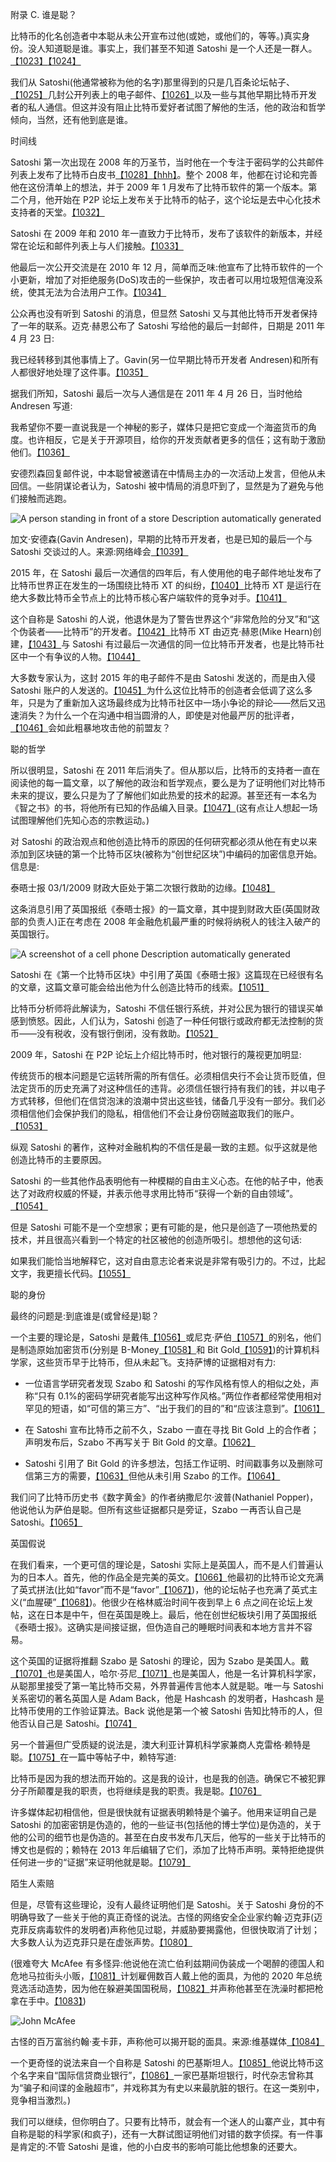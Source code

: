 <link rel="stylesheet" type="text/css" href="stylesheet.css"> 

附录 C.
谁是聪？

比特币的化名创造者中本聪从未公开宣布过他(或她，或他们的，等等。)真实身份。没人知道聪是谁。事实上，我们甚至不知道 Satoshi 是一个人还是一群人。[【1023】](part0040.xhtml#a5E0)[【1024】](part0040.xhtml#a5E1)

我们从 Satoshi(他通常被称为他的名字)那里得到的只是几百条论坛帖子、[【1025】](part0040.xhtml#a72M)几封公开列表上的电子邮件、[【1026】](part0040.xhtml#a72N)以及一些与其他早期比特币开发者的私人通信。但这并没有阻止比特币爱好者试图了解他的生活，他的政治和哲学倾向，当然，还有他到底是谁。

时间线

Satoshi 第一次出现在 2008 年的万圣节，当时他在一个专注于密码学的公共邮件列表上发布了比特币白皮书[【1028】](part0040.xhtml#a53H)[【hhh】](part0040.xhtml#a53J)。整个 2008 年，他都在讨论和完善他在这份清单上的想法，并于 2009 年 1 月发布了比特币软件的第一个版本。第二个月，他开始在 P2P 论坛上发布关于比特币的帖子，这个论坛是去中心化技术支持者的天堂。[【1032】](part0040.xhtml#a53P)

Satoshi 在 2009 年和 2010 年一直致力于比特币，发布了该软件的新版本，并经常在论坛和邮件列表上与人们接触。[【1033】](part0040.xhtml#a6NX)

他最后一次公开交流是在 2010 年 12 月，简单而乏味:他宣布了比特币软件的一个小更新，增加了对拒绝服务(DoS)攻击的一些保护，攻击者可以用垃圾短信淹没系统，使其无法为合法用户工作。[【1034】](part0040.xhtml#a7A4)

公众再也没有听到 Satoshi 的消息，但显然 Satoshi 又与其他比特币开发者保持了一年的联系。迈克·赫恩公布了 Satoshi 写给他的最后一封邮件，日期是 2011 年 4 月 23 日:

我已经转移到其他事情上了。Gavin(另一位早期比特币开发者 Andresen)和所有人都很好地处理了这件事。[【1035】](part0040.xhtml#a5AK)

据我们所知，Satoshi 最后一次与人通信是在 2011 年 4 月 26 日，当时他给 Andresen 写道:

我希望你不要一直说我是一个神秘的影子，媒体只是把它变成一个海盗货币的角度。也许相反，它是关于开源项目，给你的开发贡献者更多的信任；这有助于激励他们。[【1036】](part0040.xhtml#a597)

安德烈森回复邮件说，中本聪曾被邀请在中情局主办的一次活动上发言，但他从未回信。一些阴谋论者认为，Satoshi 被中情局的消息吓到了，显然是为了避免与他们接触而逃跑。

![A person standing in front of a store  Description automatically generated](image_rsrc7HY.jpg)

加文·安德森(Gavin Andresen)，早期的比特币开发者，也是已知的最后一个与 Satoshi 交谈过的人。来源:网络峰会[【1039】](part0040.xhtml#a6HT)

2015 年，在 Satoshi 最后一次通信的四年后，有人使用他的电子邮件地址发布了比特币世界正在发生的一场围绕比特币 XT 的纠纷，[【1040】](part0040.xhtml#a6Y4)比特币 XT 是运行在绝大多数比特币全节点上的比特币核心客户端软件的竞争对手。[【1041】](part0040.xhtml#a6Y5)

这个自称是 Satoshi 的人说，他退休是为了警告世界这个“非常危险的分叉”和“这个伪装者——比特币”的开发者。[【1042】](part0040.xhtml#a68E)比特币 XT 由迈克·赫恩(Mike Hearn)创建，[【1043】](part0040.xhtml#a68F)与 Satoshi 有过最后一次通信的同一位比特币开发者，也是比特币社区中一个有争议的人物。[【1044】](part0040.xhtml#a68G)

大多数专家认为，这封 2015 年的电子邮件不是由 Satoshi 发送的，而是由入侵 Satoshi 账户的人发送的。[【1045】](part0040.xhtml#a544)为什么这位比特币的创造者会低调了这么多年，只是为了重新加入这场最终成为比特币社区中一场小争论的辩论——然后又迅速消失？为什么一个在沟通中相当圆滑的人，即使是对他最严厉的批评者，[【1046】](part0040.xhtml#a545)会如此粗暴地攻击他的前盟友？

聪的哲学

所以很明显，Satoshi 在 2011 年后消失了。但从那以后，比特币的支持者一直在阅读他的每一篇文章，以了解他的政治和哲学观点，要么是为了证明他们对比特币未来的提议，要么只是为了了解他们如此热爱的技术的起源。甚至还有一本名为《智之书》的书，将他所有已知的作品编入目录。[【1047】](part0040.xhtml#a5HZ)(这有点让人想起一场试图理解他们先知心态的宗教运动。)

对 Satoshi 的政治观点和他创造比特币的原因的任何研究都必须从他在有史以来添加到区块链的第一个比特币区块(被称为“创世纪区块”)中编码的加密信息开始。信息是:

泰晤士报 03/1/2009 财政大臣处于第二次银行救助的边缘。[【1048】](part0040.xhtml#a575)

这条消息引用了英国报纸《泰晤士报》的一篇文章，其中提到财政大臣(英国财政部的负责人)正在考虑在 2008 年金融危机最严重的时候将纳税人的钱注入破产的英国银行。

![A screenshot of a cell phone  Description automatically generated](image_rsrc7HZ.jpg)

Satoshi 在《第一个比特币区块》中引用了英国《泰晤士报》这篇现在已经很有名的文章，这篇文章可能会给出他为什么创造比特币的线索。[【1051】](part0040.xhtml#a41X)

比特币分析师将此解读为，Satoshi 不信任银行系统，并对公民为银行的错误买单感到愤怒。因此，人们认为，Satoshi 创造了一种任何银行或政府都无法控制的货币——没有税收，没有银行倒闭，没有救助。[【1052】](part0040.xhtml#a5YY)

2009 年，Satoshi 在 P2P 论坛上介绍比特币时，他对银行的蔑视更加明显:

传统货币的根本问题是它运转所需的所有信任。必须相信央行不会让货币贬值，但法定货币的历史充满了对这种信任的违背。必须信任银行持有我们的钱，并以电子方式转移，但他们在信贷泡沫的浪潮中贷出这些钱，储备几乎没有一部分。我们必须相信他们会保护我们的隐私，相信他们不会让身份窃贼盗取我们的账户。[【1053】](part0040.xhtml#a4Y6)

纵观 Satoshi 的著作，这种对金融机构的不信任是最一致的主题。似乎这就是他创造比特币的主要原因。

Satoshi 的一些其他作品表明他有一种模糊的自由主义心态。在他的帖子中，他表达了对政府权威的怀疑，并表示他寻求用比特币“获得一个新的自由领域”。[【1054】](part0040.xhtml#a5S9)

但是 Satoshi 可能不是一个空想家；更有可能的是，他只是创造了一项他热爱的技术，并且很高兴看到一个特定的社区被他的创造所吸引。想想他的这句话:

如果我们能恰当地解释它，这对自由意志论者来说是非常有吸引力的。不过，比起文字，我更擅长代码。[【1055】](part0040.xhtml#a48Y)

聪的身份

最终的问题是:到底谁是(或曾经是)聪？

一个主要的理论是，Satoshi 是戴伟[【1056】](part0040.xhtml#a6TJ)或尼克·萨伯[【1057】](part0040.xhtml#a6TK)的别名，他们是制造原始加密货币(分别是 B-Money[【1058】](part0040.xhtml#a6TM)和 Bit Gold[【1059】](part0040.xhtml#a6TN))的计算机科学家，这些货币早于比特币，但从未起飞。支持萨博的证据相对有力:

*   一位语言学研究者发现 Szabo 和 Satoshi 的写作风格有惊人的相似之处，声称“只有 0.1%的密码学研究者能写出这种写作风格。”两位作者都经常使用相对罕见的短语，如“可信的第三方”、“出于我们的目的”和“应该注意到”。[【1061】](part0040.xhtml#a4UA)

*   在 Satoshi 宣布比特币之前不久，Szabo 一直在寻找 Bit Gold 上的合作者；声明发布后，Szabo 不再写关于 Bit Gold 的文章。[【1062】](part0040.xhtml#a69B)

*   Satoshi 引用了 Bit Gold 的许多想法，包括工作证明、时间戳事务以及删除可信第三方的需要，[【1063】](part0040.xhtml#a5VS)但他从未引用 Szabo 的工作。[【1064】](part0040.xhtml#a5VT)

我们问了比特币历史书《数字黄金》的作者纳撒尼尔·波普(Nathaniel Popper)，他说他认为萨伯是聪。但所有这些证据都只是旁证，Szabo 一再否认自己是 Satoshi。[【1065】](part0040.xhtml#a58F)

英国假说

在我们看来，一个更可信的理论是，Satoshi 实际上是英国人，而不是人们普遍认为的日本人。首先，他的作品全是完美的英文。[【1066】](part0040.xhtml#a4N9)他最初的比特币论文充满了英式拼法(比如“favor”而不是“favor”[【1067】](part0040.xhtml#a4NA))，他的论坛帖子也充满了英式主义(“血腥硬”[【1068】](part0040.xhtml#a4NB))。他很少在格林威治时间午夜到早上 6 点之间在论坛上发帖，这在日本是中午，但在英国是晚上。最后，他在创世纪板块引用了英国报纸《泰晤士报》。这确实是间接证据，但伪造自己的睡眠时间表和本地方言并不容易。

这个英国的证据将推翻 Szabo 是 Satoshi 的理论，因为 Szabo 是美国人。戴[【1070】](part0040.xhtml#a59E)也是美国人，哈尔·芬尼[【1071】](part0040.xhtml#a59F)也是美国人，他是一名计算机科学家，从聪那里接受了第一笔比特币交易，外界普遍传言他本人就是聪。唯一与 Satoshi 关系密切的著名英国人是 Adam Back，他是 Hashcash 的发明者，Hashcash 是比特币使用的工作验证算法。Back 说他是第一个被 Satoshi 告知比特币的人，但他否认自己是 Satoshi。[【1074】](part0040.xhtml#a59J)

另一个普遍但广受质疑的说法是，澳大利亚计算机科学家兼商人克雷格·赖特是聪。[【1075】](part0040.xhtml#a4M6)在一篇中等帖子中，赖特写道:

比特币是因为我的想法而开始的。这是我的设计，也是我的创造。确保它不被犯罪分子所颠覆是我的职责，也将继续是我的职责。我是聪。[【1076】](part0040.xhtml#a4ZU)

许多媒体起初相信他，但是很快就有证据表明赖特是个骗子。他用来证明自己是 Satoshi 的加密密钥是伪造的，他的一些证书(包括他的博士学位)是伪造的，关于他的公司的细节也是伪造的。甚至在白皮书发布几天后，他写的一些关于比特币的博文也是假的；赖特在 2013 年后编辑了它们，添加了比特币声明。莱特拒绝提供任何进一步的“证据”来证明他就是聪。[【1079】](part0040.xhtml#a46X)

陌生人索赔

但是，尽管有这些理论，没有人最终证明他们是 Satoshi。关于 Satoshi 身份的不明确导致了一些关于他的真正奇怪的说法。古怪的网络安全企业家约翰·迈克菲(迈克菲反病毒软件的发明者)声称他见过聪，并威胁要揭露他，但很快取消了计划；大多数人认为迈克菲只是在虚张声势。[【1080】](part0040.xhtml#a4PG)

(很难夸大 McAfee 有多怪异:他说他在流亡伯利兹期间伪装成一个喝醉的德国人和危地马拉街头小贩，[【1081】](part0040.xhtml#a674)计划雇佣数百人戴上他的面具，为他的 2020 年总统竞选活动造势，因为他在躲避美国国税局，[【1082】](part0040.xhtml#a675)并声称他甚至在洗澡时都把枪拿在手中。[【1083】](part0040.xhtml#a676))

![John McAfee](image_rsrc7J0.jpg)

古怪的百万富翁约翰·麦卡菲，声称他可以揭开聪的面具。来源:维基媒体[【1084】](part0040.xhtml#a5GP)

一个更奇怪的说法来自一个自称是 Satoshi 的巴基斯坦人。[【1085】](part0040.xhtml#a4AG)他说比特币这个名字来自“国际信贷商业银行”，[【1086】](part0040.xhtml#a4AH)一家巴基斯坦银行，时代杂志曾称其为“骗子和间谍的金融超市”，并戏称其为有史以来最肮脏的银行。在这一类别中，竞争相当激烈。)

我们可以继续，但你明白了。只要有比特币，就会有一个迷人的山寨产业，其中有自称是聪的科学家(和疯子)，还有一大群试图证明他们对错的数字侦探。有一件事是肯定的:不管 Satoshi 是谁，他的小白皮书的影响可能比他想象的还要大。